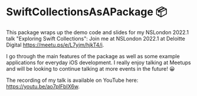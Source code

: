 # SwiftCollectionsAsAPackage 📦

This package wraps up the demo code and slides for my NSLondon 2022.1 talk "Exploring Swift Collections": Join me at NSLondon 2022.1 at Deloitte Digital https://meetu.ps/e/L7yjm/hjkT4/i.

I go through the main features of the package as well as some example applications for everyday iOS development. I really enjoy talking at Meetups and will be looking to continue talking at more events in the future! 😀

The recording of my talk is available on YouTube here: https://youtu.be/ao7pIFbIX6w.
